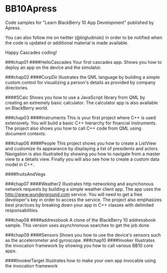 BB10Apress
==========

Code samples for "Learn BlackBerry 10 App Development" published by Apress.

You can also follow me on twitter (@bigludinski) in order to be notified when the code is updated or additional material is made available. 

Happy Cascades coding! 

###chap01
####HelloCascades
Your first cascades app. Shows you how to deploy an app on the device and the simulator.

###chap02
####CorpDir
Illustrates the QML language by building a simple custom control for visualizing a person's details as provided by company directories. 

####SCalc
Shows you how to use a JavaScript library from QML by creating an extremely basic calculator. The calculator app is also available on BlackBerry world.


###chap03
####Instruments
This is your first project where C++ is used extensively. You will build a basic C++ hierarchy for financial instruments. The project also shows you how to call C++ code from QML using document contexts.

###chap06
####People
This project shows you how to create a ListView and customize its appearance by displaying a list of presidents and actors. Navigation is also illustrated by showing you how to navigate from a master view to a details view. Finally you will also see how to create a custom data model in C++.

####fruitsAndVegs


###chap07
####Weather2
Illustrates http networking and asynchonous network requests by building a simple weather client app. The app uses the http://www.wunderground.com service. You will need to get a free developer's key in order to access the service. The project also emphasizes best practices by breaking down your app in C++ classes with delimited responsabilities. 

###chap08
####addressbook
A clone of the BlackBerry 10 addressbook sample. This version uses asynchronous searches to get the job done

###chap09
####Sensors
Shows you how to use the device's sensors such as the accelerometer and gyroscope.
###chap10
####Invoker
Illustrates the invocation framework by showing you how to call various BB10 core apps. 

####InvokerTarget
Illustrates how to make your own app invocable using the invocation framework






